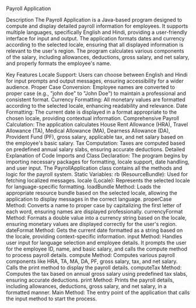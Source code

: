 Payroll Application

Description
The Payroll Application is a Java-based program designed to compute and display detailed payroll information for employees. It supports multiple languages, specifically English and Hindi, providing a user-friendly interface for input and output. The application formats dates and currency according to the selected locale, ensuring that all displayed information is relevant to the user's region. The program calculates various components of the salary, including allowances, deductions, gross salary, and net salary, and properly formats the employee's name.

Key Features
Locale Support: Users can choose between English and Hindi for input prompts and output messages, ensuring accessibility for a wider audience.
Proper Case Conversion: Employee names are converted to proper case (e.g., "john doe" to "John Doe") to maintain a professional and consistent format.
Currency Formatting: All monetary values are formatted according to the selected locale, enhancing readability and relevance.
Date Formatting: The current date is displayed in a format appropriate to the chosen locale, providing contextual information.
Comprehensive Payroll Calculation: The application calculates House Rent Allowance (HRA), Travel Allowance (TA), Medical Allowance (MA), Dearness Allowance (DA), Provident Fund (PF), gross salary, applicable tax, and net salary based on the employee's basic salary.
Tax Computation: Taxes are computed based on predefined annual salary slabs, ensuring accurate deductions.
Detailed Explanation of Code
Imports and Class Declaration: The program begins by importing necessary packages for formatting, locale support, date handling, and user input. The PayrollApplication class contains all the methods and logic for the payroll system.
Static Variables:
rb (ResourceBundle): Used for fetching localized messages.
locale (Locale): Represents the selected locale for language-specific formatting.
loadBundle Method: Loads the appropriate resource bundle based on the selected locale, allowing the application to display messages in the correct language.
properCase Method: Converts a name to proper case by capitalizing the first letter of each word, ensuring names are displayed professionally.
currencyFormat Method: Formats a double value into a currency string based on the locale, ensuring monetary values are displayed correctly for the user's region.
dateFormat Method: Gets the current date formatted as a string based on the locale, providing context-specific information.
input Method: Handles user input for language selection and employee details. It prompts the user for the employee ID, name, and basic salary, and calls the compute method to process payroll details.
compute Method: Computes various payroll components like HRA, TA, MA, DA, PF, gross salary, tax, and net salary. Calls the print method to display the payroll details.
computeTax Method: Computes the tax based on annual gross salary using predefined tax slabs, ensuring accurate deductions.
print Method: Prints the payroll details, including allowances, deductions, gross salary, and net salary, in a formatted manner.
Main Method: The entry point of the application that calls the input method to start the process.

